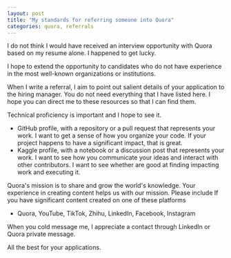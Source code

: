 ```yaml
---
layout: post
title: "My standards for referring someone into Quora"
categories: quora, referrals
---
```



I do not think I would have received an interview opportunity with Quora based on my resume alone. I happened to get lucky.

I hope to extend the opportunity to candidates who do not have experience in the most well-known organizations or institutions.

When I write a referral, I aim to point out salient details of your application to the hiring manager. You do not need everything that I have listed here. I hope you can direct me to these resources so that I can find them.

Technical proficiency is important and I hope to see it.
- GitHub profile, with a repository or a pull request that represents your work. I want to get a sense of how you organize your code. If your project happens to have a significant impact, that is great.
- Kaggle profile, with a notebook or a discussion post that represents your work. I want to see how you communicate your ideas and interact with other contributors. I want to see whether are good at finding impacting work and executing it.

Quora's mission is to share and grow the world's knowledge. Your experience in creating content helps us with our mission. Please include If you have significant content created on one of these platforms
- Quora, YouTube, TikTok, Zhihu, LinkedIn, Facebook, Instagram

When you cold message me, I appreciate a contact through LinkedIn or Quora private message.

All the best for your applications.
